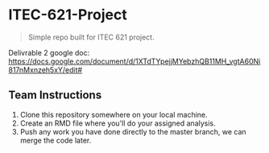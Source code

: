 # ITEC-621-Project

> Simple repo built for ITEC 621 project. 

Delivrable 2 google doc: https://docs.google.com/document/d/1XTdTYpejjMYebzhQB11MH_vgtA60Ni817nMxnzeh5xY/edit#

## Team Instructions

1. Clone this repository somewhere on your local machine.  
2. Create an RMD file where you'll do your assigned analysis.
3. Push any work you have done directly to the master branch, we can merge the code later.
